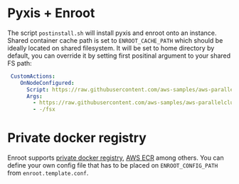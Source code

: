 # Pyxis + Enroot

The script `postinstall.sh`  will install pyxis and enroot onto an instance. Shared container cache path is set to `ENROOT_CACHE_PATH` which should be ideally located on shared filesystem. It will be set to home directory by default, you can override it by setting first positinal argument to your shared FS path:

```yaml
 CustomActions:
    OnNodeConfigured:
      Script: https://raw.githubusercontent.com/aws-samples/aws-parallelcluster-post-install-scripts/main/multi-runner/postinstall.sh
      Args:
        - https://raw.githubusercontent.com/aws-samples/aws-parallelcluster-post-install-scripts/main/pyxis/postinstall.sh
        - -/fsx
```

# Private docker registry
Enroot supports [private docker registry](https://github.com/NVIDIA/enroot/blob/9c6e979059699e93cfc1cce0967b78e54ad0e263/doc/cmd/import.md#description), [AWS ECR](https://aws.amazon.com/ecr/) among others. You can define your own config file that has to be placed on `ENROOT_CONFIG_PATH` from `enroot.template.conf`.
